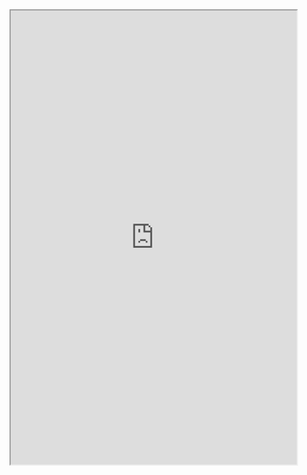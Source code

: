 
<iframe width="100%" height="800" src="https://marinebon.github.io/info-fk/corals.html">

</iframe>
